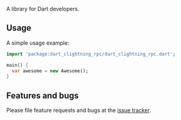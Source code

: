 A library for Dart developers.

## Usage

A simple usage example:

```dart
import 'package:dart_clightning_rpc/dart_clightning_rpc.dart';

main() {
  var awesome = new Awesome();
}
```

## Features and bugs

Please file feature requests and bugs at the [issue tracker][tracker].

[tracker]: http://example.com/issues/replaceme
